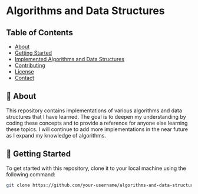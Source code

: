 # Algorithms and Data Structures

## Table of Contents
- [About](#about)
- [Getting Started](#getting-started)
- [Implemented Algorithms and Data Structures](#implemented-algorithms-and-data-structures)
- [Contributing](#contributing)
- [License](#license)
- [Contact](#contact)

## 🚀 About
This repository contains implementations of various algorithms and data structures that I have learned. The goal is to deepen my understanding by coding these concepts and to provide a reference for anyone else learning these topics. 
I will continue to add more implementations in the near future as I expand my knowledge of algorithms.

## 🏁 Getting Started

To get started with this repository, clone it to your local machine using the following command:

```bash
git clone https://github.com/your-username/algorithms-and-data-structures.git
